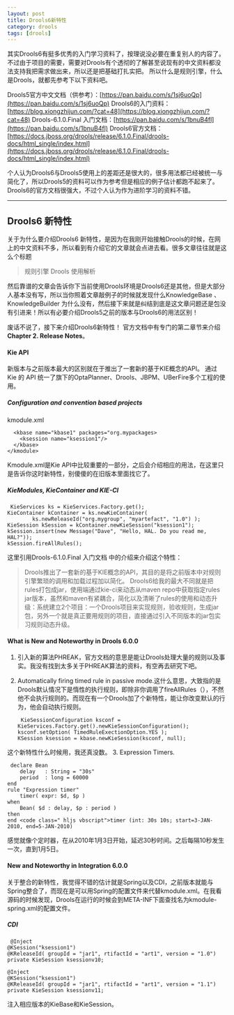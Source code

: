 ```yaml
---
layout: post
title: Drools6新特性
category: drools
tags: [drools]
---
```




其实Drools6有挺多优秀的入门学习资料了，按理说没必要在重复别人的内容了。不过由于项目的需要，需要对Drools有个透彻的了解甚至说现有的中文资料都没法支持我把需求做出来，所以还是把基础打扎实把。
所以什么是规则引擎，什么是Drools，就都先参考下以下资料吧。

Drools5官方中文文档（供参考）：[https://pan.baidu.com/s/1sj6uoQp](https://pan.baidu.com/s/1sj6uoQp)
Drools6的入门资料：[https://blog.xiongzhijun.com/?cat=48](https://blog.xiongzhijun.com/?cat=48)
Drools-6.1.0.Final 入门文档：[https://pan.baidu.com/s/1bnuB4fl](https://pan.baidu.com/s/1bnuB4fl)
Drools6官方文档：[https://docs.jboss.org/drools/release/6.1.0.Final/drools-docs/html_single/index.html](https://docs.jboss.org/drools/release/6.1.0.Final/drools-docs/html_single/index.html)

个人认为Drools6与Drools5使用上的差距还是很大的，很多用法都已经被统一与简化了，所以Drools5的资料可以作为参考但是相应的例子估计都跑不起来了。
Drools6的官方文档很强大，不过个人认为作为进阶学习的资料不错。

* * *

## Drools6 新特性

关于为什么要介绍Drools6 新特性，是因为在我刚开始接触Drools的时候，在网上的中文资料不多，所以看到有介绍它的文章就会点进去看。很多文章往往就是这么个标题

> 规则引擎 Drools 使用解析

然后靠谱的文章会告诉你下当前使用Drools环境是Drools6还是其他，但是大部分人基本没有写，所以当你照着文章敲例子的时候就发现什么KnowledgeBase 、KnowledgeBuilder 为什么没有，然后接下来就是纠结到底是这文章问题还是包没有引进来！所以有必要介绍Drools5之前的版本与Drools6的用法区别！

废话不说了，接下来介绍Drools6新特性！
官方文档中有专门的第二章节来介绍 **Chapter 2\. Release Notes**。

#### **Kie API**

新版本与之前版本最大的区别就在于推出了一套新的基于KIE概念的API。
通过 Kie 的 API 统一了旗下的OptaPlanner、Drools、JBPM、UBerFire多个工程的使用。

##### **Configuration and convention based projects**

kmodule.xml

     
      <kbase name="kbase1" packages="org.mypackages>
        <ksession name="ksession1"/>
      </kbase>
    </kmodule> 

Kmodule.xml是Kie API中比较重要的一部分，之后会介绍相应的用法，在这里只是告诉你这时新特性，别傻傻的在旧版本里面找它了。

##### **KieModules, KieContainer and KIE-CI**

     KieServices ks = KieServices.Factory.get();
    KieContainer kContainer = ks.newKieContainer(
            ks.newReleaseId("org.mygroup", "myartefact", "1.0") );
    KieSession kSession = kContainer.newKieSession("ksession1");
    kSession.insert(new Message("Dave", "Hello, HAL. Do you read me, HAL?"));
    kSession.fireAllRules(); 

这里引用Drools-6.1.0.Final 入门文档 中的介绍来介绍这个特性：

> Drools推出了一套新的基于KIE概念的API，其目的是将之前版本中对规则引擎繁琐的调用和加载过程加以简化。
> Drools6给我的最大不同就是把rules打包成jar，使用端通过kie-ci来动态从maven repo中获取指定rules jar版本，虽然和maven有紧耦合，简化以及清晰了rules的使用和动态升级：系统建立2个项目：一个Drools项目来实现规则，验收规则，生成jar包，另外一个就是真正要用规则的项目，直接通过引入不同版本的jar包实习规则动态升级。

#### **What is New and Noteworthy in Drools 6.0.0**

1.  引入新的算法PHREAK，官方文档的意思是能让Drools处理大量的规则以及事实。我没有找到太多关于PHREAK算法的资料，有空再去研究下吧。
2.  Automatically firing timed rule in passive mode.这什么意思，大致指的是Drools默认情况下是惰性的执行规则，即除非你调用了fireAllRules（），不然他不会执行规则的。而现在有一个Drools加了个新特性，能让你改变默认的行为，他会自动执行规则。

         KieSessionConfiguration ksconf = KieServices.Factory.get().newKieSessionConfiguration();
        ksconf.setOption( TimedRuleExectionOption.YES );
        KSession ksession = kbase.newKieSession(ksconf, null); 

这个新特性什么时候用，我还真没数。
3\. Expression Timers.

     declare Bean
        delay   : String = "30s"
        period  : long = 60000
    end
    rule "Expression timer"
        timer( expr: $d, $p )
    when
        Bean( $d : delay, $p : period )
    then
    end <code class=" hljs vbscript">timer (int: 30s 10s; start=3-JAN-2010, end=5-JAN-2010) 

感觉就像个定时器，在从2010年1月3日开始，延迟30秒时间。之后每隔10秒发生一次，直到1月5日。

#### **New and Noteworthy in Integration 6.0.0**

关于整合的新特性，我觉得不错的估计就是Spring以及CDI，之前版本就能与Spring整合了，而现在是可以用Spring的配置文件来代替kmodule.xml。在我看源码的时候发现，Drools在运行的时候会到META-INF下面查找名为kmodule-spring.xml的配置文件。

##### **CDI**

     @Inject
    @KSession("ksession1") 
    @KReleaseId( groupId = "jar1", rtifactId = "art1", version = "1.0")
    private KieSession ksessionv10;
    
    @Inject
    @KSession("ksession1") 
    @KReleaseId( groupId = "jar1", rtifactId = "art1", version = "1.1")
    private KieSession ksessionv11; 

注入相应版本的KieBase和KieSession。


